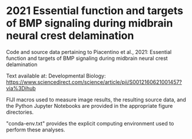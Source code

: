 # 2021 Essential function and targets of BMP signaling during midbrain neural crest delamination
Code and source data pertaining to Piacentino et al., 2021: Essential function and targets of BMP signaling during midbrain neural crest delamination

Text available at:
Developmental Biology: https://www.sciencedirect.com/science/article/pii/S0012160621001457?via%3Dihub

FIJI macros used to measure image results, the resulting source data, and the Python Jupyter Notebooks are provided in the appropriate figure directories.

"conda-env.txt" provides the explicit computing environment used to perform these analyses.
